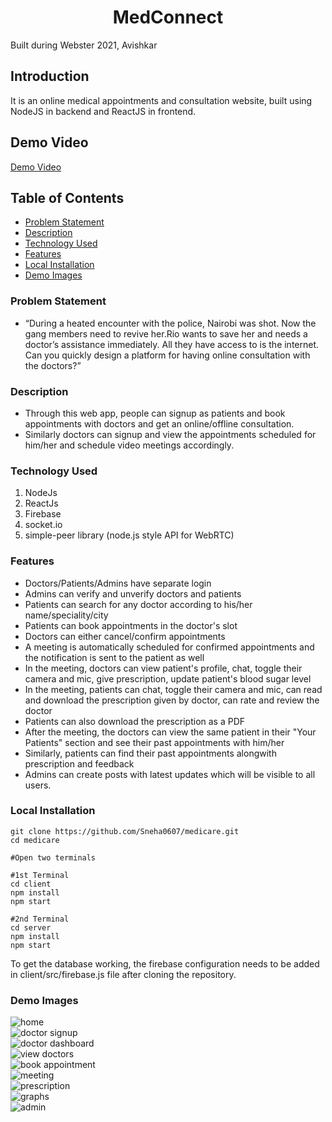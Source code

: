 <h1 align="center">MedConnect</h1>

<p>Built during Webster 2021, Avishkar</p>

## Introduction
It is an online medical appointments and consultation website, built using NodeJS in backend and ReactJS in frontend. 

## Demo Video
<a href='https://youtu.be/qcMfFGy47tA'>Demo Video</a>

## Table of Contents
- [Problem Statement](#problem-statement)
- [Description](#description)
- [Technology Used](#technology-used)
- [Features](#features)
- [Local Installation](#local-installation)
- [Demo Images](#demo-images)

### Problem Statement
- “During a heated encounter with the police, Nairobi was shot. Now the gang members need to revive her.Rio wants to save her and needs a doctor’s assistance immediately. All they have access to is the internet. Can you quickly design a platform for having online consultation with the doctors?”

### Description
- Through this web app, people can signup as patients and book appointments with doctors and get an online/offline consultation. 
- Similarly doctors can signup and view the appointments scheduled for him/her and schedule video meetings accordingly.

### Technology Used
  1) NodeJs
  2) ReactJs
  3) Firebase
  4) socket.io
  5) simple-peer library (node.js style API for WebRTC)

### Features
- Doctors/Patients/Admins have separate login
- Admins can verify and unverify doctors and patients
- Patients can search for any doctor according to his/her name/speciality/city
- Patients can book appointments in the doctor's slot
- Doctors can either cancel/confirm appointments
- A meeting is automatically scheduled for confirmed appointments and the notification is sent to the patient as well
- In the meeting, doctors can view patient's profile, chat, toggle their camera and mic, give prescription, update patient's blood sugar level
- In the meeting, patients can chat, toggle their camera and mic, can read and download the prescription given by doctor, can rate and review the doctor
- Patients can also download the prescription as a PDF
- After the meeting, the doctors can view the same patient in their "Your Patients" section and see their past appointments with him/her
- Similarly, patients can find their past appointments alongwith prescription and feedback
- Admins can create posts with latest updates which will be visible to all users.

### Local Installation
```
git clone https://github.com/Sneha0607/medicare.git
cd medicare

#Open two terminals

#1st Terminal
cd client
npm install
npm start

#2nd Terminal
cd server
npm install
npm start
```
To get the database working, the firebase configuration needs to be added in client/src/firebase.js file after cloning the repository.

### Demo Images
![home](https://github.com/Sneha0607/medicare/blob/master/images/1.png)
<br/>
![doctor signup](https://github.com/Sneha0607/medicare/blob/master/images/6.png)
<br/>
![doctor dashboard](https://github.com/Sneha0607/medicare/blob/master/images/2.png)
<br/>
![view doctors](https://github.com/Sneha0607/medicare/blob/master/images/3.png)
<br/>
![book appointment](https://github.com/Sneha0607/medicare/blob/master/images/4.png)
<br/>
![meeting](https://github.com/Sneha0607/medicare/blob/master/images/8.png)
<br/>
![prescription](https://github.com/Sneha0607/medicare/blob/master/images/5.png)
<br/>
![graphs](https://github.com/Sneha0607/medicare/blob/master/images/7.png)
<br/>
![admin](https://github.com/Sneha0607/medicare/blob/master/images/9.png)
<br/>
